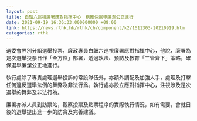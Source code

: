 ```yaml
---
layout: post
title: 白韞六巡視廉署應對指揮中心　稱確保選舉廉潔公正進行
date: 2021-09-19 16:36:33.000000000 +08:00
link: https://news.rthk.hk/rthk/ch/component/k2/1611303-20210919.htm
categories: rthk
---
```


選委會界別分組選舉投票，廉政專員白韞六巡視廉署應對指揮中心，他說，廉署為是次選舉投票日作「全方位」部署，透過執法、預防及教育「三管齊下」策略，確保選舉廉潔公正地進行。

執行處除了專責處理選舉投訴的常設隊伍外，亦額外調配及加強人手，處理及打擊任何違反選舉法例的舞弊及非法行爲。執行處亦設立應對指揮中心，注視涉及是次選舉的舞弊及非法行為。

廉署亦派人員到訪票站，觀察投票及點票程序的實際執行情況，如有需要，會就日後的選舉提出進一步的防貪及完善建議。
